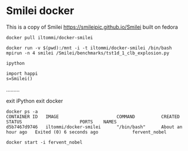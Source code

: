 # Smilei docker 

This is a copy of Smilei https://smileipic.github.io/Smilei built on fedora

```
docker pull iltommi/docker-smilei

docker run -v $(pwd):/mnt -i -t iltommi/docker-smilei /bin/bash
mpirun -n 4 smilei /Smilei/benchmarks/tst1d_1_clb_explosion.py

ipython

import happi
s=Smilei()
```
………

exit iPython
exit docker

```
docker ps -a
CONTAINER ID   IMAGE                      COMMAND          CREATED             STATUS                      PORTS    NAMES
d5b7467d9746   iltommi/docker-smilei      "/bin/bash"      About an hour ago   Exited (0) 6 seconds ago             fervent_nobel

docker start -i fervent_nobel
```
